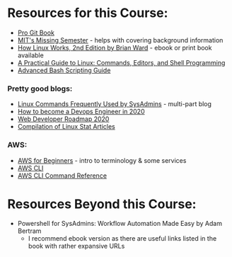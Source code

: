 # Resources for this Course:
* [Pro Git Book](https://git-scm.com/book/en/v2)
* [MIT's Missing Semester](https://missing.csail.mit.edu/) - helps with covering background information
* [How Linux Works, 2nd Edition by Brian Ward](https://nostarch.com/howlinuxworks2) - ebook or print book available 
* [A Practical Guide to Linux: Commands, Editors, and Shell Programming](https://www.oreilly.com/library/view/a-practical-guide/9780133085129/)
* [Advanced Bash Scripting Guide](https://tldp.org/LDP/abs/html/)

### Pretty good blogs: 
* [Linux Commands Frequently Used by SysAdmins](https://haydenjames.io/linux-commands-frequently-used-by-linux-sysadmins-part-1/) - multi-part blog
* [How to become a Devops Engineer in 2020](https://devopscube.com/become-devops-engineer/)
* [Web Developer Roadmap 2020](https://github.com/kamranahmedse/developer-roadmap)
* [Compilation of Linux Stat Articles](https://github.com/kamranahmedse/developer-roadmap)

### AWS:
* [AWS for Beginners](https://www.cloudways.com/blog/aws-for-beginners/) - intro to terminology & some services
* [AWS CLI](https://aws.amazon.com/cli/)
* [AWS CLI Command Reference](https://docs.aws.amazon.com/cli/latest/reference/#available-services)

# Resources Beyond this Course:
* Powershell for SysAdmins: Workflow Automation Made Easy by Adam Bertram
    * I recommend ebook version as there are useful links listed in the book with rather expansive URLs